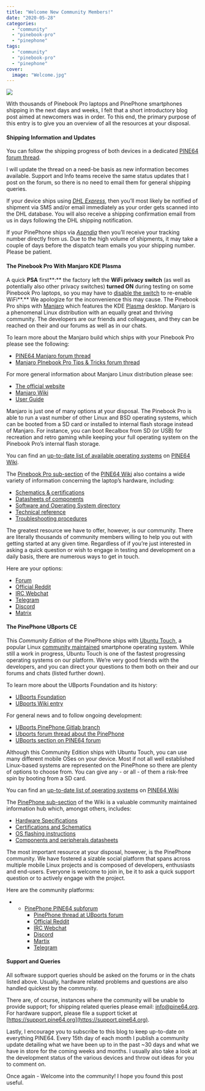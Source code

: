 ```yaml
---
title: "Welcome New Community Members!"
date: "2020-05-28"
categories: 
  - "community"
  - "pinebook-pro"
  - "pinephone"
tags: 
  - "community"
  - "pinebook-pro"
  - "pinephone"
cover: 
  image: "Welcome.jpg"
---
```


![](/blog/images/Welcome.jpg)

With thousands of Pinebook Pro laptops and PinePhone smartphones shipping in the next days and weeks, I felt that a short introductory blog post aimed at newcomers was in order. To this end, the primary purpose of this entry is to give you an overview of all the resources at your disposal. 

#### Shipping Information and Updates

You can follow the shipping progress of both devices in a dedicated [PINE64 forum thread](https://forum.pine64.org/showthread.php?tid=9942). 

I will update the thread on a need-be basis as new information becomes available. Support and Info teams receive the same status updates that I post on the forum, so there is no need to email them for general shipping queries.

If your device ships using [_DHL Express_](https://www.dhl.com/en.html), then you’ll most likely be notified of shipment via SMS and/or email immediately as your order gets scanned into the DHL database. You will also receive a shipping confirmation email from us in days following the DHL shipping notification. 

If your PinePhone ships via [_Asendia_](https://trackandtrace.asendia.com/) then you’ll receive your tracking number directly from us. Due to the high volume of shipments, it may take a couple of days before the dispatch team emails you your shipping number. Please be patient. 

#### The Pinebook Pro With Manjaro KDE Plasma

A quick **PSA** first**:** the factory left the **WiFi privacy switch** (as well as potentially also other privacy switches) **turned ON** during testing on some Pinebook Pro laptops, so you may have to [disable the switch](https://wiki.pine64.org/index.php/Pinebook_Pro#Privacy_Switches) to re-enable WiFi**.** We apologize for the inconvenience this may cause. The Pinebook Pro ships with [Manjaro](https://manjaro.org/) which features the KDE [Plasma](https://kde.org/plasma-desktop) desktop. Manjaro is a phenomenal Linux distribution with an equally great and thriving community. The developers are our friends and colleagues, and they can be reached on their and our forums as well as in our chats.  

To learn more about the Manjaro build which ships with your Pinebook Pro please see the following: 

- [PINE64 Manjaro forum thread](https://forum.pine64.org/showthread.php?tid=9918)
- [Manjaro PInebook Pro Tips & Tricks forum thread](https://forum.manjaro.org/t/tips-tricks-for-your-new-pinebook-pro/145077)

For more general information about Manjaro Linux distribution please see: 

- [The official website](https://manjaro.org/) 
- [Manjaro Wiki](https://wiki.manjaro.org/index.php?title=Main_Page) 
- [User Guide](https://de.osdn.net/projects/manjaro/storage/Manjaro-User-Guide.pdf/) 

Manjaro is just one of many options at your disposal. The Pinebook Pro is able to run a vast number of other Linux and BSD operating systems, which can be booted from a SD card or installed to internal flash storage instead of Manjaro. For instance, you can boot Recalbox from SD (or USB) for recreation and retro gaming while keeping your full operating system on the Pinebook Pro’s internal flash storage. 

You can find an [up-to-date list of available operating systems](https://wiki.pine64.org/index.php/Pinebook_Pro_Software_Release) on [PINE64 Wiki](http://wiki.pine64.org).  

The [Pinebook Pro sub-section](https://wiki.pine64.org/index.php/Pinebook_Pro) of the [PINE64 Wiki](https://wiki.pine64.org/index.php/Main_Page) also contains a wide variety of information concerning the laptop’s hardware, including: 

- [Schematics & certifications](https://wiki.pine64.org/index.php/Pinebook_Pro#Pinebook_Pro_Schematics_and_Certifications)
- [Datasheets of components](https://wiki.pine64.org/index.php/Pinebook_Pro#Datasheets_for_Components_and_Peripherals)
- [Software and Operating System directory](https://wiki.pine64.org/index.php/Pinebook_Pro_Software_Release) 
- [Technical reference](https://wiki.pine64.org/index.php/Pinebook_Pro#Technical_Reference)
- [Troubleshooting procedures](https://wiki.pine64.org/index.php/Pinebook_Pro#Troubleshooting_guide) 

The greatest resource we have to offer, however, is our community. There are literally thousands of community members willing to help you out with getting started at any given time. Regardless of if you’re just interested in asking a quick question or wish to engage in testing and development on a daily basis, there are numerous ways to get in touch. 

Here are your options:

- [Forum](http://forum.pine64.org)
- [Official Reddit](https://www.reddit.com/r/PINE64official/)
- [IRC Webchat](https://www.pine64.org/web-irc/)
- [Telegram](https://t.me/mtx_pinebook)
- [Discord](https://discord.com/invite/DgB7kzr)
- [Matrix](https://matrix.to/#/!gPNBaTQpKsyjrTlLAl:matrix.org?via=matrix.org&via=privacytools.io&via=feneas.org)  

#### The PinePhone UBports CE

This _Community Edition_ of the PinePhone ships with [Ubuntu Touch](https://ubuntu-touch.io/), a popular Linux [community maintained](https://ubports.com/) smartphone operating system. While still a work in progress, Ubuntu Touch is one of the fastest progressing operating systems on our platform. We’re very good friends with the developers, and you can direct your questions to them both on their and our forums and chats (listed further down). 

To learn more about the UBports Foundation and its history:

- [UBports Foundation](https://ubports.com/foundation/ubports-foundation) 
- [UBports Wiki entry](https://en.wikipedia.org/wiki/Ubuntu_Touch) 

For general news and to follow ongoing development:

- [UBports PinePhone Gitlab branch](https://gitlab.com/pine64-org/linux/-/commits/pine64-kernel-ubports) 
- [Ubports forum thread about the PinePhone](https://forums.ubports.com/topic/2403/pinephone)
- [UBports section on PINE64 forum](https://forum.pine64.org/forumdisplay.php?fid=125)  

Although this Community Edition ships with Ubuntu Touch, you can use many different mobile OSes on your device. Most if not all well established Linux-based systems are represented on the PinePhone so there are plenty of options to choose from. You can give any - or all - of them a risk-free spin by booting from a SD card. 

You can find an [up-to-date list of operating systems](https://wiki.pine64.org/index.php/PinePhone_Software_Releases) on [PINE64 Wiki](http://wiki.pine64.org)

The [PinePhone sub-section](https://wiki.pine64.org/index.php/PinePhone) of the Wiki is a valuable community maintained information hub which, amongst others, includes:

- [Hardware Specifications](https://wiki.pine64.org/index.php/PinePhone#Specifications) 
- [Certifications and Schematics](https://wiki.pine64.org/index.php/PinePhone#PinePhone_Board_Information.2C_Schematics_and_Certifications)
- [OS flashing instructions](https://wiki.pine64.org/index.php/PinePhone#Flashing_eMMC_using_Jumpdrive)
- [Components and peripherals datasheets](https://wiki.pine64.org/index.php/PinePhone#Datasheets_for_Components_and_Peripherals) 

The most important resource at your disposal, however, is the PinePhone community. We have fostered a sizable social platform that spans across multiple mobile Linux projects and is composed of developers, enthusiasts and end-users. Everyone is welcome to join in, be it to ask a quick support question or to actively engage with the project. 

Here are the community platforms: 

- - [PinePhone PINE64 subforum](https://forum.pine64.org/forumdisplay.php?fid=125)
    - [PinePhone thread at UBports forum](https://forums.ubports.com/topic/2403/pinephone)
    - [Official Reddit](https://www.reddit.com/r/PINE64official/)
    - [IRC Webchat](https://www.pine64.org/web-irc/)
    - [Discord](https://discord.com/invite/DgB7kzr)
    - [Martix](https://matrix.to/#/!LZirCxnkkeBudrQzPj:matrix.org?via=matrix.org&via=librem.one&via=privacytools.io)
    - [Telegram](https://t.me/pinephone)

#### Support and Queries

All software support queries should be asked on the forums or in the chats listed above. Usually, hardware related problems and questions are also handled quickest by the community. 

There are, of course, instances where the community will be unable to provide support; for shipping related queries please email: [info@pine64.org](mailto:info@pine64.org). For hardware support, please file a support ticket at [https://support.pine64.org](https://support.pine64.org).

Lastly, I encourage you to subscribe to this blog to keep up-to-date on everything PINE64. Every 15th day of each month I publish a community update detailing what we have been up to in the past ~30 days and what we have in store for the coming weeks and months. I usually also take a look at the development status of the various devices and throw out ideas for you to comment on.  

Once again - Welcome into the community! I hope you found this post useful.
